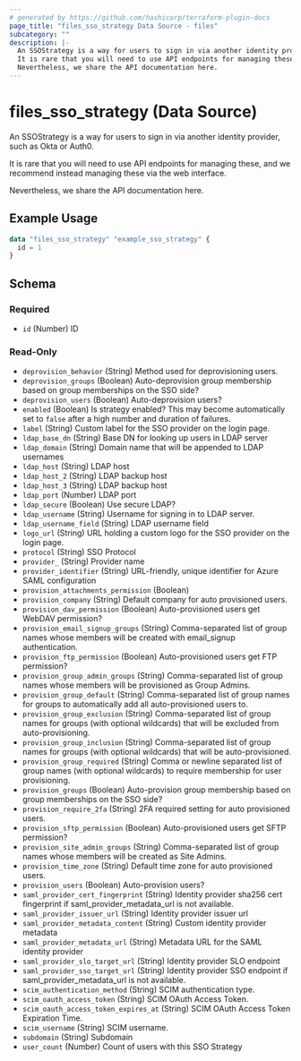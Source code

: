 ```yaml
---
# generated by https://github.com/hashicorp/terraform-plugin-docs
page_title: "files_sso_strategy Data Source - files"
subcategory: ""
description: |-
  An SSOStrategy is a way for users to sign in via another identity provider, such as Okta or Auth0.
  It is rare that you will need to use API endpoints for managing these, and we recommend instead managing these via the web interface.
  Nevertheless, we share the API documentation here.
---
```


# files_sso_strategy (Data Source)

An SSOStrategy is a way for users to sign in via another identity provider, such as Okta or Auth0.



It is rare that you will need to use API endpoints for managing these, and we recommend instead managing these via the web interface.

Nevertheless, we share the API documentation here.

## Example Usage

```terraform
data "files_sso_strategy" "example_sso_strategy" {
  id = 1
}
```

<!-- schema generated by tfplugindocs -->
## Schema

### Required

- `id` (Number) ID

### Read-Only

- `deprovision_behavior` (String) Method used for deprovisioning users.
- `deprovision_groups` (Boolean) Auto-deprovision group membership based on group memberships on the SSO side?
- `deprovision_users` (Boolean) Auto-deprovision users?
- `enabled` (Boolean) Is strategy enabled?  This may become automatically set to `false` after a high number and duration of failures.
- `label` (String) Custom label for the SSO provider on the login page.
- `ldap_base_dn` (String) Base DN for looking up users in LDAP server
- `ldap_domain` (String) Domain name that will be appended to LDAP usernames
- `ldap_host` (String) LDAP host
- `ldap_host_2` (String) LDAP backup host
- `ldap_host_3` (String) LDAP backup host
- `ldap_port` (Number) LDAP port
- `ldap_secure` (Boolean) Use secure LDAP?
- `ldap_username` (String) Username for signing in to LDAP server.
- `ldap_username_field` (String) LDAP username field
- `logo_url` (String) URL holding a custom logo for the SSO provider on the login page.
- `protocol` (String) SSO Protocol
- `provider_` (String) Provider name
- `provider_identifier` (String) URL-friendly, unique identifier for Azure SAML configuration
- `provision_attachments_permission` (Boolean)
- `provision_company` (String) Default company for auto provisioned users.
- `provision_dav_permission` (Boolean) Auto-provisioned users get WebDAV permission?
- `provision_email_signup_groups` (String) Comma-separated list of group names whose members will be created with email_signup authentication.
- `provision_ftp_permission` (Boolean) Auto-provisioned users get FTP permission?
- `provision_group_admin_groups` (String) Comma-separated list of group names whose members will be provisioned as Group Admins.
- `provision_group_default` (String) Comma-separated list of group names for groups to automatically add all auto-provisioned users to.
- `provision_group_exclusion` (String) Comma-separated list of group names for groups (with optional wildcards) that will be excluded from auto-provisioning.
- `provision_group_inclusion` (String) Comma-separated list of group names for groups (with optional wildcards) that will be auto-provisioned.
- `provision_group_required` (String) Comma or newline separated list of group names (with optional wildcards) to require membership for user provisioning.
- `provision_groups` (Boolean) Auto-provision group membership based on group memberships on the SSO side?
- `provision_require_2fa` (String) 2FA required setting for auto provisioned users.
- `provision_sftp_permission` (Boolean) Auto-provisioned users get SFTP permission?
- `provision_site_admin_groups` (String) Comma-separated list of group names whose members will be created as Site Admins.
- `provision_time_zone` (String) Default time zone for auto provisioned users.
- `provision_users` (Boolean) Auto-provision users?
- `saml_provider_cert_fingerprint` (String) Identity provider sha256 cert fingerprint if saml_provider_metadata_url is not available.
- `saml_provider_issuer_url` (String) Identity provider issuer url
- `saml_provider_metadata_content` (String) Custom identity provider metadata
- `saml_provider_metadata_url` (String) Metadata URL for the SAML identity provider
- `saml_provider_slo_target_url` (String) Identity provider SLO endpoint
- `saml_provider_sso_target_url` (String) Identity provider SSO endpoint if saml_provider_metadata_url is not available.
- `scim_authentication_method` (String) SCIM authentication type.
- `scim_oauth_access_token` (String) SCIM OAuth Access Token.
- `scim_oauth_access_token_expires_at` (String) SCIM OAuth Access Token Expiration Time.
- `scim_username` (String) SCIM username.
- `subdomain` (String) Subdomain
- `user_count` (Number) Count of users with this SSO Strategy
